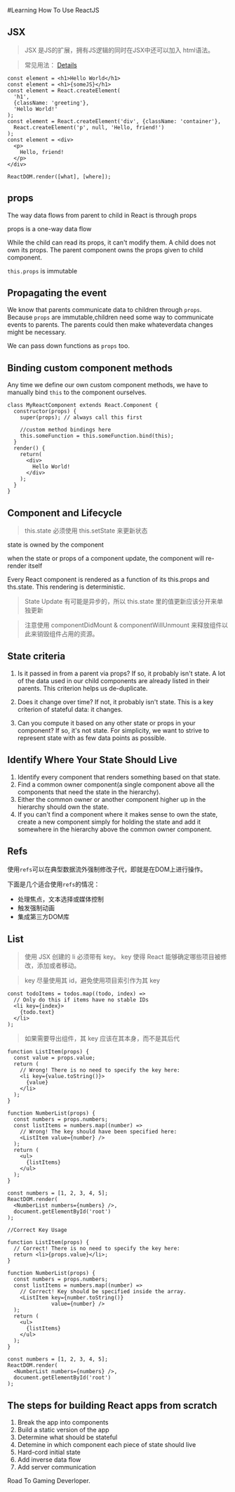 #Learning How To Use ReactJS

## JSX
> JSX 是JS的扩展，拥有JS逻辑的同时在JSX中还可以加入 html语法。

> 常见用法： [Details](https://facebook.github.io/react/docs/introducing-jsx.html)

```JSX
const element = <h1>Hello World</h1>
const element = <h1>{someJS}</h1>
const element = React.createElement(
  'h1',
  {className: 'greeting'},
  'Hello World!'
);
const element = React.createElement('div', {className: 'container'},
  React.createElement('p', null, 'Hello, friend!')
);
const element = <div>
  <p>
    Hello, friend!
  </p>
</div>

ReactDOM.render([what], [where]);
```

## props
The way data flows from parent to child in React is through props

props is a one-way data flow

While the child can read its props, it can't modify them. A child does not own its props. The parent component owns the props given to child component. 

`this.props` is immutable

## Propagating the event
We know that parents communicate data to children through `props`. Because `props` are immutable,children need some way to communicate events to parents. The parents could then make whateverdata changes might be necessary.

We can pass down functions as `props` too.

## Binding custom component methods
Any time we define our own custom component methods, we have to manually bind `this` to the component ourselves.

```JSX
class MyReactComponent extends React.Component {
  constructor(props) {
    super(props); // always call this first

    //custom method bindings here
    this.someFunction = this.someFunction.bind(this);
  }
  render() {
    return(
      <div>
        Hello World!
      </div>
    );
  }
}
```

## Component and Lifecycle
> this.state 必须使用 this.setState 来更新状态

state  is owned by the component

when the state or props of a component update, the component will re-render itself

Every React component is rendered as a function of its this.props and ths.state. This rendering is deterministic.

> State Update 有可能是异步的，所以 this.state 里的值更新应该分开来单独更新

> 注意使用 componentDidMount & componentWillUnmount 来释放组件以此来销毁组件占用的资源。

## State criteria
1. Is it passed in from a parent via props? If so, it probably isn't state.
A lot of the data used in our child components are already listed in their parents. This criterion helps us de-duplicate.

2. Does it change over time? If not, it probably isn't state.
This is a key criterion of stateful data: it changes.

3. Can you compute it based on any other state or props in your component? If so, it's not state.
For simplicity, we want to strive to represent state with as few data points as possible.

## Identify Where Your State Should Live
1. Identify every component that renders something based on that state.
2. Find a common owner component(a single component above all the components that need the state in the hierarchy).
3. Either the common owner or another component higher up in the hierarchy should own the state.
4. If you can't find a component where it makes sense to own the state, create a new component simply for holding the state and add it somewhere in the hierarchy above the common owner component.

## Refs
使用`refs`可以在典型数据流外强制修改子代，即就是在DOM上进行操作。

下面是几个适合使用`refs`的情况：
* 处理焦点，文本选择或媒体控制
* 触发强制动画
* 集成第三方DOM库

## List
> 使用 JSX 创建的 li 必须带有 key。 key 使得 React 能够确定哪些项目被修改，添加或者移动。

> key 尽量使用其 id，避免使用项目索引作为其 key 
```JSX
const todoItems = todos.map((todo, index) =>
  // Only do this if items have no stable IDs
  <li key={index}>
    {todo.text}
  </li>
);
```

> 如果需要导出组件，其 key 应该在其本身，而不是其后代
```JSX
function ListItem(props) {
  const value = props.value;
  return (
    // Wrong! There is no need to specify the key here:
    <li key={value.toString()}>
      {value}
    </li>
  );
}

function NumberList(props) {
  const numbers = props.numbers;
  const listItems = numbers.map((number) =>
    // Wrong! The key should have been specified here:
    <ListItem value={number} />
  );
  return (
    <ul>
      {listItems}
    </ul>
  );
}

const numbers = [1, 2, 3, 4, 5];
ReactDOM.render(
  <NumberList numbers={numbers} />,
  document.getElementById('root')
);
```

```JSX
//Correct Key Usage

function ListItem(props) {
  // Correct! There is no need to specify the key here:
  return <li>{props.value}</li>;
}

function NumberList(props) {
  const numbers = props.numbers;
  const listItems = numbers.map((number) =>
    // Correct! Key should be specified inside the array.
    <ListItem key={number.toString()}
              value={number} />
  );
  return (
    <ul>
      {listItems}
    </ul>
  );
}

const numbers = [1, 2, 3, 4, 5];
ReactDOM.render(
  <NumberList numbers={numbers} />,
  document.getElementById('root')
);
```

## The steps for building React apps from scratch
1. Break the app into components
2. Build a static version of the app
3. Determine what should be stateful
4. Detemine in which component each piece of state should live
5. Hard-cord initial state
6. Add inverse data flow
7. Add server communication

Road To Gaming Deverloper.